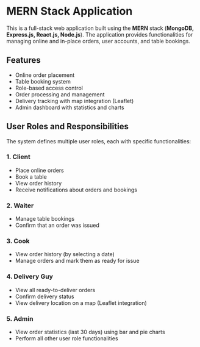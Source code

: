 # MERN Stack Application

This is a full-stack web application built using the **MERN** stack (**MongoDB, Express.js, React.js, Node.js**). The application provides functionalities for managing online and in-place orders, user accounts, and table bookings.

## Features
- Online order placement
- Table booking system
- Role-based access control
- Order processing and management
- Delivery tracking with map integration (Leaflet)
- Admin dashboard with statistics and charts

## User Roles and Responsibilities
The system defines multiple user roles, each with specific functionalities:

### 1. Client
- Place online orders
- Book a table
- View order history
- Receive notifications about orders and bookings

### 2. Waiter
- Manage table bookings
- Confirm that an order was issued

### 3. Cook
- View order history (by selecting a date)
- Manage orders and mark them as ready for issue

### 4. Delivery Guy
- View all ready-to-deliver orders
- Confirm delivery status
- View delivery location on a map (Leaflet integration)

### 5. Admin
- View order statistics (last 30 days) using bar and pie charts
- Perform all other user role functionalities
